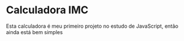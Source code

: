 <h1> Calculadora IMC</h1>
<p>Esta calculadora é meu primeiro projeto no estudo de JavaScript, então ainda está bem simples</p>

